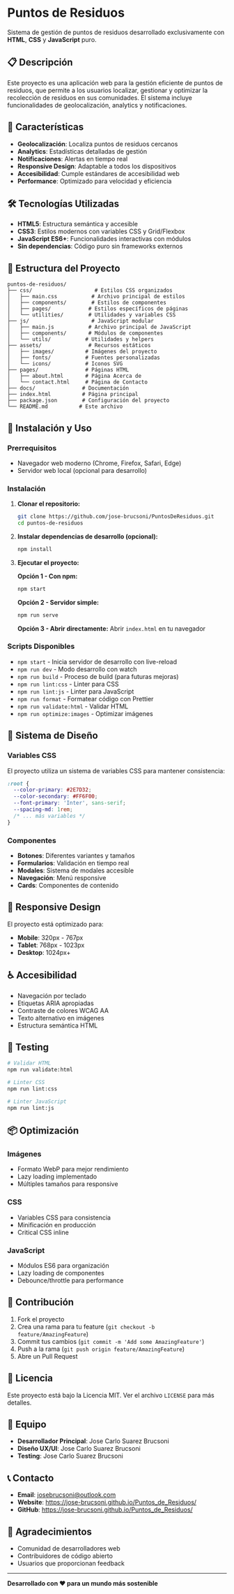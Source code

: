 # Puntos de Residuos

Sistema de gestión de puntos de residuos desarrollado exclusivamente con **HTML**, **CSS** y **JavaScript** puro.

## 📋 Descripción

Este proyecto es una aplicación web para la gestión eficiente de puntos de residuos, que permite a los usuarios localizar, gestionar y optimizar la recolección de residuos en sus comunidades. El sistema incluye funcionalidades de geolocalización, analytics y notificaciones.

## 🚀 Características

- **Geolocalización**: Localiza puntos de residuos cercanos
- **Analytics**: Estadísticas detalladas de gestión
- **Notificaciones**: Alertas en tiempo real
- **Responsive Design**: Adaptable a todos los dispositivos
- **Accesibilidad**: Cumple estándares de accesibilidad web
- **Performance**: Optimizado para velocidad y eficiencia

## 🛠️ Tecnologías Utilizadas

- **HTML5**: Estructura semántica y accesible
- **CSS3**: Estilos modernos con variables CSS y Grid/Flexbox
- **JavaScript ES6+**: Funcionalidades interactivas con módulos
- **Sin dependencias**: Código puro sin frameworks externos

## 📁 Estructura del Proyecto

```
puntos-de-residuos/
├── css/                    # Estilos CSS organizados
│   ├── main.css           # Archivo principal de estilos
│   ├── components/        # Estilos de componentes
│   ├── pages/            # Estilos específicos de páginas
│   └── utilities/        # Utilidades y variables CSS
├── js/                    # JavaScript modular
│   ├── main.js           # Archivo principal de JavaScript
│   ├── components/       # Módulos de componentes
│   └── utils/           # Utilidades y helpers
├── assets/               # Recursos estáticos
│   ├── images/          # Imágenes del proyecto
│   ├── fonts/           # Fuentes personalizadas
│   └── icons/           # Iconos SVG
├── pages/               # Páginas HTML
│   ├── about.html       # Página Acerca de
│   └── contact.html     # Página de Contacto
├── docs/               # Documentación
├── index.html          # Página principal
├── package.json        # Configuración del proyecto
└── README.md          # Este archivo
```

## 🚀 Instalación y Uso

### Prerrequisitos

- Navegador web moderno (Chrome, Firefox, Safari, Edge)
- Servidor web local (opcional para desarrollo)

### Instalación

1. **Clonar el repositorio:**
   ```bash
   git clone https://github.com/jose-brucsoni/PuntosDeResiduos.git
   cd puntos-de-residuos
   ```

2. **Instalar dependencias de desarrollo (opcional):**
   ```bash
   npm install
   ```

3. **Ejecutar el proyecto:**
   
   **Opción 1 - Con npm:**
   ```bash
   npm start
   ```
   
   **Opción 2 - Servidor simple:**
   ```bash
   npm run serve
   ```
   
   **Opción 3 - Abrir directamente:**
   Abrir `index.html` en tu navegador

### Scripts Disponibles

- `npm start` - Inicia servidor de desarrollo con live-reload
- `npm run dev` - Modo desarrollo con watch
- `npm run build` - Proceso de build (para futuras mejoras)
- `npm run lint:css` - Linter para CSS
- `npm run lint:js` - Linter para JavaScript
- `npm run format` - Formatear código con Prettier
- `npm run validate:html` - Validar HTML
- `npm run optimize:images` - Optimizar imágenes

## 🎨 Sistema de Diseño

### Variables CSS

El proyecto utiliza un sistema de variables CSS para mantener consistencia:

```css
:root {
  --color-primary: #2E7D32;
  --color-secondary: #FF6F00;
  --font-primary: 'Inter', sans-serif;
  --spacing-md: 1rem;
  /* ... más variables */
}
```

### Componentes

- **Botones**: Diferentes variantes y tamaños
- **Formularios**: Validación en tiempo real
- **Modales**: Sistema de modales accesible
- **Navegación**: Menú responsive
- **Cards**: Componentes de contenido

## 📱 Responsive Design

El proyecto está optimizado para:

- **Mobile**: 320px - 767px
- **Tablet**: 768px - 1023px
- **Desktop**: 1024px+

## ♿ Accesibilidad

- Navegación por teclado
- Etiquetas ARIA apropiadas
- Contraste de colores WCAG AA
- Texto alternativo en imágenes
- Estructura semántica HTML

## 🧪 Testing

```bash
# Validar HTML
npm run validate:html

# Linter CSS
npm run lint:css

# Linter JavaScript
npm run lint:js
```

## 📦 Optimización

### Imágenes
- Formato WebP para mejor rendimiento
- Lazy loading implementado
- Múltiples tamaños para responsive

### CSS
- Variables CSS para consistencia
- Minificación en producción
- Critical CSS inline

### JavaScript
- Módulos ES6 para organización
- Lazy loading de componentes
- Debounce/throttle para performance

## 🤝 Contribución

1. Fork el proyecto
2. Crea una rama para tu feature (`git checkout -b feature/AmazingFeature`)
3. Commit tus cambios (`git commit -m 'Add some AmazingFeature'`)
4. Push a la rama (`git push origin feature/AmazingFeature`)
5. Abre un Pull Request

## 📄 Licencia

Este proyecto está bajo la Licencia MIT. Ver el archivo `LICENSE` para más detalles.

## 👥 Equipo

- **Desarrollador Principal**: Jose Carlo Suarez Brucsoni
- **Diseño UX/UI**: Jose Carlo Suarez Brucsoni
- **Testing**: Jose Carlo Suarez Brucsoni

## 📞 Contacto

- **Email**: josebrucsoni@outlook.com
- **Website**: https://jose-brucsoni.github.io/Puntos_de_Residuos/
- **GitHub**: https://jose-brucsoni.github.io/Puntos_de_Residuos/

## 🙏 Agradecimientos

- Comunidad de desarrolladores web
- Contribuidores de código abierto
- Usuarios que proporcionan feedback

---

**Desarrollado con ❤️ para un mundo más sostenible**